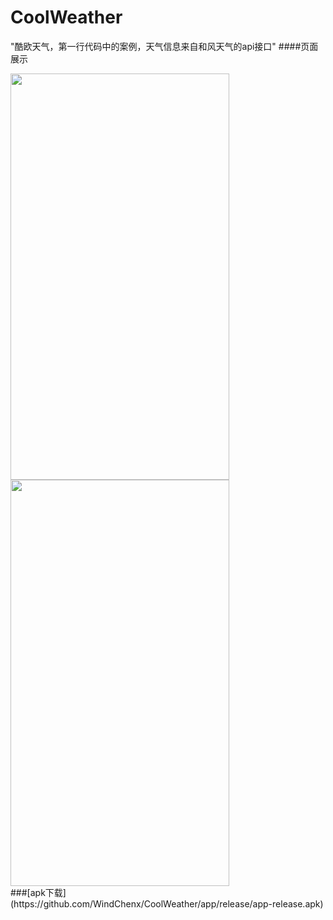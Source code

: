 # CoolWeather
"酷欧天气，第一行代码中的案例，天气信息来自和风天气的api接口"
####页面展示
<div align="left">
<img src="https://github.com/WindChenx/CoolWeather/image/LSORAGVACSGZ2%QP6QH~A_N.png" height="650" width="350">
<img src="https://github.com/WindChenx/CoolWeather/image/_UPSHZN`L)IJVO81RXDHCCP.png" height="650" width="350">
<div>
###[apk下载](https://github.com/WindChenx/CoolWeather/app/release/app-release.apk)
